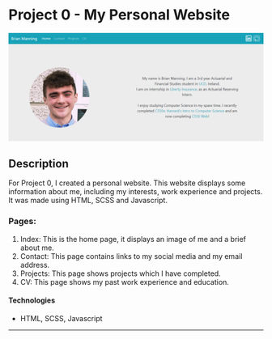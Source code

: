 # Project 0 - My Personal Website

![Project Image](images/Screenshot.png)

## Description

For Project 0, I created a personal website. This website displays some information about me, including my interests, work experience and projects. It was made using HTML, SCSS and Javascript.

### Pages:
1. Index: This is the home page, it displays an image of me and a brief about me.
2. Contact: This page contains links to my social media and my email address.
3. Projects: This page shows projects which I have completed.
4. CV: This page shows my past work experience and education.

#### Technologies

- HTML, SCSS, Javascript


---
